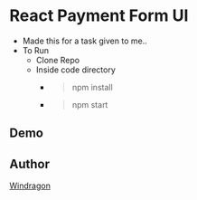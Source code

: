 # React Payment Form UI
- Made this for a task given to me..
- To Run
  - Clone Repo
  - Inside code directory
     - > npm install
     - > npm start
 ## Demo
 
 
 ## Author 
  [Windragon](http://github.windragon.io/)
